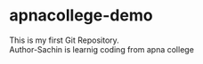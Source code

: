 # apnacollege-demo
This is my first  Git Repository.
<br>
Author-Sachin is learnig coding from apna college 


